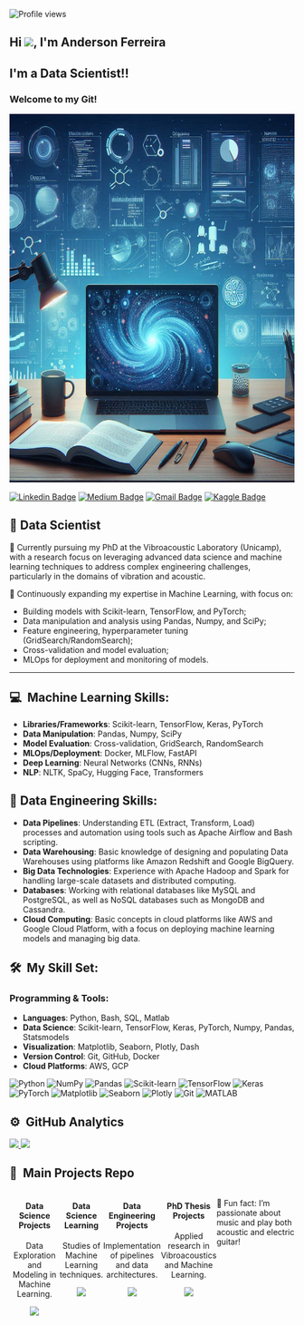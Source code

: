 <p align="left"> <img src="https://komarev.com/ghpvc/?username=anderson-ferreira-83&color=yellow" alt="Profile views"/>
  
## Hi <img src="https://raw.githubusercontent.com/kaueMarques/kaueMarques/master/hi.gif" width="30px">, I'm Anderson Ferreira

## I'm a Data Scientist!! 

### Welcome to my Git!

<p align="center">
  <img src="GithubProfile.png" alt="Welcome to my GitHub" width="650" height="650">
</p>

[![Linkedin Badge](https://img.shields.io/badge/-LinkedIn-blue?style=flat-square&logo=Linkedin&logoColor=white&link=https://www.linkedin.com/in/anderson-henrique-rodrigues-ferreira-1a473138/)](https://www.linkedin.com/in/anderson-henrique-rodrigues-ferreira-1a473138/)
[![Medium Badge](https://img.shields.io/badge/-Medium-black?style=flat-square&logo=Medium&logoColor=white&link=https://medium.com/@derdickferreira)](https://medium.com/@derdickferreira)
[![Gmail Badge](https://img.shields.io/badge/-Gmail-red?style=flat-square&logo=Gmail&logoColor=white&link=a058899@dac.unicamp.br)](mailto:a058899@dac.unicamp.br)
[![Kaggle Badge](https://img.shields.io/badge/-Kaggle-blue?style=flat-square&logo=Kaggle&logoColor=white&link=https://www.kaggle.com/anderson83data)](https://www.kaggle.com/anderson83data)

## 🎲 Data Scientist

🔬 Currently pursuing my PhD at the Vibroacoustic Laboratory (Unicamp), with a research focus on leveraging advanced data science and machine learning techniques to address complex engineering challenges, particularly in the domains of vibration and acoustic.

🌱 Continuously expanding my expertise in Machine Learning, with focus on:

- Building models with Scikit-learn, TensorFlow, and PyTorch;
- Data manipulation and analysis using Pandas, Numpy, and SciPy;
- Feature engineering, hyperparameter tuning (GridSearch/RandomSearch);
- Cross-validation and model evaluation;
- MLOps for deployment and monitoring of models.

---

## 💻 &nbsp;Machine Learning Skills:

- **Libraries/Frameworks**: Scikit-learn, TensorFlow, Keras, PyTorch
- **Data Manipulation**: Pandas, Numpy, SciPy
- **Model Evaluation**: Cross-validation, GridSearch, RandomSearch
- **MLOps/Deployment**: Docker, MLFlow, FastAPI
- **Deep Learning**: Neural Networks (CNNs, RNNs)
- **NLP**: NLTK, SpaCy, Hugging Face, Transformers

## 💾  Data Engineering Skills:
- **Data Pipelines**: Understanding ETL (Extract, Transform, Load) processes and automation using tools such as Apache Airflow and Bash scripting.
- **Data Warehousing**: Basic knowledge of designing and populating Data Warehouses using platforms like Amazon Redshift and Google BigQuery.
- **Big Data Technologies**: Experience with Apache Hadoop and Spark for handling large-scale datasets and distributed computing.
- **Databases**: Working with relational databases like MySQL and PostgreSQL, as well as NoSQL databases such as MongoDB and Cassandra.
- **Cloud Computing**: Basic concepts in cloud platforms like AWS and Google Cloud Platform, with a focus on deploying machine learning models and managing big data.

## 🛠 &nbsp;My Skill Set:

### Programming & Tools:
- **Languages**: Python, Bash, SQL, Matlab
- **Data Science**: Scikit-learn, TensorFlow, Keras, PyTorch, Numpy, Pandas, Statsmodels
- **Visualization**: Matplotlib, Seaborn, Plotly, Dash
- **Version Control**: Git, GitHub, Docker
- **Cloud Platforms**: AWS, GCP

![Python](https://img.shields.io/badge/python-3670A0?style=for-the-badge&logo=python&logoColor=ffdd54) ![NumPy](https://img.shields.io/badge/numpy-%23013243.svg?style=for-the-badge&logo=numpy&logoColor=white) ![Pandas](https://img.shields.io/badge/pandas-%23150458.svg?style=for-the-badge&logo=pandas&logoColor=white) ![Scikit-learn](https://img.shields.io/badge/scikit--learn-%23F7931E.svg?style=for-the-badge&logo=scikit-learn&logoColor=white) ![TensorFlow](https://img.shields.io/badge/TensorFlow-%23FF6F00.svg?style=for-the-badge&logo=TensorFlow&logoColor=white) ![Keras](https://img.shields.io/badge/Keras-%23D00000.svg?style=for-the-badge&logo=Keras&logoColor=white) ![PyTorch](https://img.shields.io/badge/PyTorch-%23EE4C2C.svg?style=for-the-badge&logo=PyTorch&logoColor=white) ![Matplotlib](https://img.shields.io/badge/Matplotlib-%23ffffff.svg?style=for-the-badge&logo=Matplotlib&logoColor=black) ![Seaborn](https://img.shields.io/badge/Seaborn-0080C9?style=for-the-badge&logo=Seaborn&logoColor=white) ![Plotly](https://img.shields.io/badge/Plotly-%233F4F75.svg?style=for-the-badge&logo=plotly&logoColor=white) ![Git](https://img.shields.io/badge/Git-F05032?style=for-the-badge&logo=git&logoColor=white) ![MATLAB](https://img.shields.io/badge/MATLAB-%23e16737.svg?style=for-the-badge&logo=Mathworks&logoColor=white)


## ⚙️ &nbsp;GitHub Analytics

<a href="https://github.com/anderson-ferreira-83">
  <img height="140em" src="https://github-readme-stats.vercel.app/api?username=anderson-ferreira-83&show_icons=true&theme=dark&include_commits=true"/>
</a>

<a href="https://github.com/anderson-ferreira-83">
  <img height="140em" src="https://github-readme-stats.vercel.app/api/top-langs/?username=anderson-ferreira-83&layout=compact&langs_count=8&theme=dark"/>
</a>

## 🚀 &nbsp;Main Projects Repo

<div style="display: flex; justify-content: space-between;">
    <div style="text-align: center;">
        <h4>Data Science Projects</h4>
        <p>Data Exploration and Modeling in Machine Learning.</p>
        <a href="https://github.com/anderson-ferreira-83/Data_Science_Repo_anderson83" target="_blank">
            <img height="90em" src="https://github-readme-stats.vercel.app/api/pin/?username=anderson-ferreira-83&repo=Data_Science_Projects_anderson_83&theme=dark"/>
        </a>
    </div>
<div style="display: flex; justify-content: space-between;">
    <div style="text-align: center;">
        <h4>Data Science Learning</h4>
        <p>Studies of Machine Learning techniques.</p>
        <a href="https://github.com/anderson-ferreira-83/Data_Science_Learning_Repo_anderson83" target="_blank">
            <img height="90em" src="https://github-readme-stats.vercel.app/api/pin/?username=anderson-ferreira-83&repo=Data_Science_Learning_Repo_anderson83&theme=dark"/>
        </a>
    </div> 
    <div style="text-align: center;">
        <h4>Data Engineering Projects</h4>
        <p>Implementation of pipelines and data architectures.</p>
        <a href="https://github.com/anderson-ferreira-83/Data_Engineering_Projects" target="_blank">
            <img height="90em" src="https://github-readme-stats.vercel.app/api/pin/?username=anderson-ferreira-83&repo=Data_Engineering_Projects_anderson_83&theme=dark"/>
        </a>
    </div>
    <div style="text-align: center;">
        <h4>PhD Thesis Projects</h4>
        <p>Applied research in Vibroacoustics and Machine Learning.</p>
        <a href="https://github.com/anderson-ferreira-83/Article_publish_comp_lattices_thin_plate" target="_blank">
            <img height="90em" src="https://github-readme-stats.vercel.app/api/pin/?username=anderson-ferreira-83&repo=Article_publish_comp_lattices_thin_plate_2023_anderson_83&theme=dark"/>
        </a>
    </div>
</div>

🎸 Fun fact: I’m passionate about music and play both acoustic and electric guitar!


